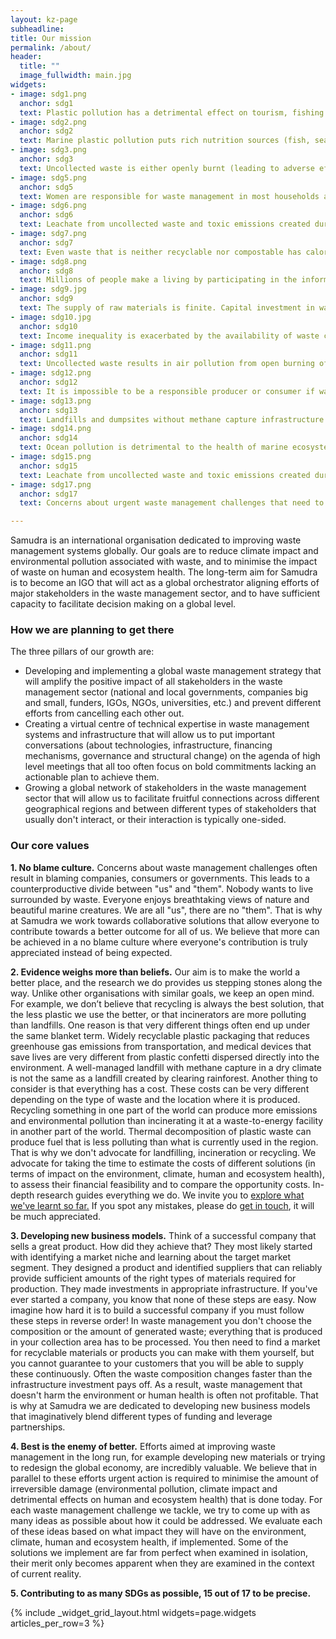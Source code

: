 ```yaml
---
layout: kz-page
subheadline:
title: Our mission
permalink: /about/
header:
  title: ""
  image_fullwidth: main.jpg
widgets:
- image: sdg1.png
  anchor: sdg1
  text: Plastic pollution has a detrimental effect on tourism, fishing and shipping industries. Reducing the amount of pollution entering our oceans will provide direct economic benefits for local communities that depend on these industries.
- image: sdg2.png
  anchor: sdg2
  text: Marine plastic pollution puts rich nutrition sources (fish, seafood and algae) at risk, and leads to food chain contamination. Reducing the amount of pollution entering our oceans will secure safe nutrition sources for the future.
- image: sdg3.png
  anchor: sdg3
  text: Uncollected waste is either openly burnt (leading to adverse effects on air quality) or dumped (facilitating the spread of disease vectors and contagious diseases). Improving the coverage of waste collection services will lead to better physical and mental health, and reduce the prevalence of contagious diseases.
- image: sdg5.png
  anchor: sdg5
  text: Women are responsible for waste management in most households and are hence more exposed to the harmful substances released during open burning of waste. Due to a higher proportion of body fat compared to men, they are also more likely to accumulate these harmful substances in larger quantities. Improving the coverage of waste collection services will reduce this inequality.
- image: sdg6.png
  anchor: sdg6
  text: Leachate from uncollected waste and toxic emissions created during open burning of waste pollute sources of drinking water (both water-bodies and ground waters). Improving the coverage of waste collection services will ensure that more people have access to safe drinking water and that agricultural produce is not contaminated through water. 
- image: sdg7.png
  anchor: sdg7
  text: Even waste that is neither recyclable nor compostable has calorific value. Non-recyclable plastic can be turned into fuel through pyrolysis. Using waste as an energy resource will facilitate the shift away from more polluting fuels and produce affordable energy while reducing the environmental pollution at the same time. 
- image: sdg8.png
  anchor: sdg8
  text: Millions of people make a living by participating in the informal waste management sector. Most of them work without protective equipment, have no access to healthcare and occasionally face hunger due to irregular income. Our vision is to make the current waste pickers the last generation of waste pickers by creating opportunities for them and their children.
- image: sdg9.jpg
  anchor: sdg9
  text: The supply of raw materials is finite. Capital investment in waste management infrastructure will increase availability of raw (recycled) materials and affordable energy in the form of electricity and heat for local industries. 
- image: sdg10.jpg
  anchor: sdg10
  text: Income inequality is exacerbated by the availability of waste collection services. Low-income communities live in polluted environments and are exposed to toxic emissions released during open burning of waste. Improving the coverage of waste collection services will reduce this health inequality and facilitate the economic growth of low-income communities. 
- image: sdg11.png
  anchor: sdg11
  text: Uncollected waste results in air pollution from open burning of waste, spread of infectious diseases and floods caused by clogged drainage systems. Improving the coverage of waste collection services will facilitate sustainable development of urban and rural communities. 
- image: sdg12.png
  anchor: sdg12
  text: It is impossible to be a responsible producer or consumer if waste management services are not available. Capital investment in waste management infrastructure will facilitate the shift towards responsible product design and better waste management practices both in industry and in households. 
- image: sdg13.png
  anchor: sdg13
  text: Landfills and dumpsites without methane capture infrastructure and open burning of waste result in considerable climate impact. Capital investment in waste management infrastructure will reduce climate impact associated with waste. Combining energy recovery with carbon capture technology can result in carbon negative waste disposal methods.
- image: sdg14.png
  anchor: sdg14
  text: Ocean pollution is detrimental to the health of marine ecosystems. It harms all marine species and all species that are part of the food chains they belong to. Reducing the amount of pollution entering our oceans will be an essential part of preventing marine ecosystem collapse. 
- image: sdg15.png
  anchor: sdg15
  text: Leachate from uncollected waste and toxic emissions created during open burning of waste pollute our land. The need for more and more landfills, given the rate at which they fill up, often results in deforestation. Capital investment in waste management infrastructure will reduce environmental contamination and the rate of deforestation, as well as protect biodiversity and fertility of our land. 
- image: sdg17.png
  anchor: sdg17
  text: Concerns about urgent waste management challenges that need to be addressed often result in blaming companies, consumers or governments. This leads to a counterproductive divide between "us" and "them". Creating collaborative solutions will allow everyone to contribute towards a better outcome for all of us. More can be achieved in a no blame culture where everyone’s contribution is truly appreciated instead of being expected. 

---
```


Samudra is an international organisation dedicated to improving waste management systems globally.
Our goals are to reduce climate impact and environmental pollution associated with waste, and to minimise the impact of waste on human and ecosystem health.
The long-term aim for Samudra is to become an IGO that will act as a global orchestrator aligning efforts of major stakeholders in the waste management sector, and to have sufficient capacity to facilitate decision making on a global level. 



### How we are planning to get there

The three pillars of our growth are:
* Developing and implementing a global waste management strategy that will amplify the positive impact of all stakeholders in the waste management sector (national and local governments, companies big and small, funders, IGOs, NGOs, universities, etc.) and prevent different efforts from cancelling each other out.
* Creating a virtual centre of technical expertise in waste management systems and infrastructure that will allow us to put important conversations (about technologies, infrastructure, financing mechanisms, governance and structural change) on the agenda of high level meetings that all too often focus on bold commitments lacking an actionable plan to achieve them.
* Growing a global network of stakeholders in the waste management sector that will allow us to facilitate fruitful connections across different geographical regions and between different types of stakeholders that usually don't interact, or their interaction is typically one-sided.



### Our core values

**1. No blame culture.**
Concerns about waste management challenges often result in blaming companies, consumers or governments.
This leads to a counterproductive divide between "us" and "them".
Nobody wants to live surrounded by waste. 
Everyone enjoys breathtaking views of nature and beautiful marine creatures. 
We are all "us", there are no "them". 
That is why at Samudra we work towards collaborative solutions that allow everyone to contribute towards a better outcome for all of us.
We believe that more can be achieved in a no blame culture where everyone's contribution is truly appreciated instead of being expected.

**2. Evidence weighs more than beliefs.**
Our aim is to make the world a better place, and the research we do provides us stepping stones along the way. 
Unlike other organisations with similar goals, we keep an open mind. 
For example, we don’t believe that recycling is always the best solution, that the less plastic we use the better, or that incinerators are more polluting than landfills. 
One reason is that very different things often end up under the same blanket term. 
Widely recyclable plastic packaging that reduces greenhouse gas emissions from transportation, and medical devices that save lives are very different from plastic confetti dispersed directly into the environment. 
A well-managed landfill with methane capture in a dry climate is not the same as a landfill created by clearing rainforest. 
Another thing to consider is that everything has a cost. 
These costs can be very different depending on the type of waste and the location where it is produced. 
Recycling something in one part of the world can produce more emissions and environmental pollution than incinerating it at a waste-to-energy facility in another part of the world. 
Thermal decomposition of plastic waste can produce fuel that is less polluting than what is currently used in the region. 
That is why we don't advocate for landfilling, incineration or recycling. 
We advocate for taking the time to estimate the costs of different solutions (in terms of impact on the environment, climate, human and ecosystem health), to assess their financial feasibility and to compare the opportunity costs.
In-depth research guides everything we do. 
We invite you to <a href="/explore/" target="_self">explore what we've learnt so far.</a>
If you spot any mistakes, please do <a href="mailto:hello@samudra.world" target="_blank">get in touch</a>, it will be much appreciated.

**3. Developing new business models.**
Think of a successful company that sells a great product. 
How did they achieve that? 
They most likely started with identifying a market niche and learning about the target market segment. 
They designed a product and identified suppliers that can reliably provide sufficient amounts of the right types of materials required for production. 
They made investments in appropriate infrastructure. 
If you've ever started a company, you know that none of these steps are easy. 
Now imagine how hard it is to build a successful company if you must follow these steps in reverse order! 
In waste management you don't choose the composition or the amount of generated waste; everything that is produced in your collection area has to be processed. 
You then need to find a market for recyclable materials or products you can make with them yourself, but you cannot guarantee to your customers that you will be able to supply these continuously. 
Often the waste composition changes faster than the infrastructure investment pays off. 
As a result, waste management that doesn't harm the environment or human health is often not profitable. 
That is why at Samudra we are dedicated to developing new business models that imaginatively blend different types of funding and leverage partnerships.

**4. Best is the enemy of better.**
Efforts aimed at improving waste management in the long run, for example developing new materials or trying to redesign the global economy, are incredibly valuable. 
We believe that in parallel to these efforts urgent action is required to minimise the amount of irreversible damage (environmental pollution, climate impact and detrimental effects on human and ecosystem health) that is done today.
For each waste management challenge we tackle, we try to come up with as many ideas as possible about how it could be addressed.
We evaluate each of these ideas based on what impact they will have on the environment, climate, human and ecosystem health, if implemented.
Some of the solutions we implement are far from perfect when examined in isolation, their merit only becomes apparent when they are examined in the context of current reality.

<a name="sdgs"></a>**5. Contributing to as many SDGs as possible, 15 out of 17 to be precise.**

{% include _widget_grid_layout.html widgets=page.widgets articles_per_row=3 %}

<!--
Reducing the amount of pollution entering our oceans 
Improving the coverage of waste collection services 
Using waste as an energy resource 
Creating waste management jobs 
Capital investment in waste management infrastructure 
Creating collaborative solutions that allow everyone to play a part
-->
